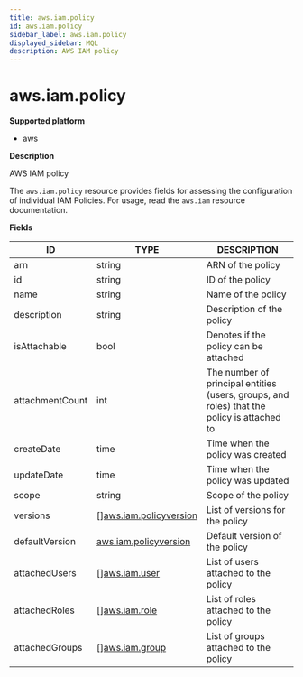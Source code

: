 ```yaml
---
title: aws.iam.policy
id: aws.iam.policy
sidebar_label: aws.iam.policy
displayed_sidebar: MQL
description: AWS IAM policy
---
```


# aws.iam.policy

**Supported platform**

- aws

**Description**

AWS IAM policy

The `aws.iam.policy` resource provides fields for assessing the configuration of individual IAM Policies. For usage, read the `aws.iam` resource documentation.

**Fields**

| ID              | TYPE                                                        | DESCRIPTION                                                                                |
| --------------- | ----------------------------------------------------------- | ------------------------------------------------------------------------------------------ |
| arn             | string                                                      | ARN of the policy                                                                          |
| id              | string                                                      | ID of the policy                                                                           |
| name            | string                                                      | Name of the policy                                                                         |
| description     | string                                                      | Description of the policy                                                                  |
| isAttachable    | bool                                                        | Denotes if the policy can be attached                                                      |
| attachmentCount | int                                                         | The number of principal entities (users, groups, and roles) that the policy is attached to |
| createDate      | time                                                        | Time when the policy was created                                                           |
| updateDate      | time                                                        | Time when the policy was updated                                                           |
| scope           | string                                                      | Scope of the policy                                                                        |
| versions        | &#91;&#93;[aws.iam.policyversion](aws.iam.policyversion.md) | List of versions for the policy                                                            |
| defaultVersion  | [aws.iam.policyversion](aws.iam.policyversion.md)           | Default version of the policy                                                              |
| attachedUsers   | &#91;&#93;[aws.iam.user](aws.iam.user.md)                   | List of users attached to the policy                                                       |
| attachedRoles   | &#91;&#93;[aws.iam.role](aws.iam.role.md)                   | List of roles attached to the policy                                                       |
| attachedGroups  | &#91;&#93;[aws.iam.group](aws.iam.group.md)                 | List of groups attached to the policy                                                      |
